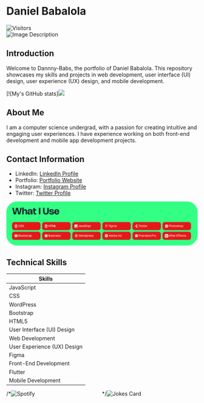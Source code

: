 # Daniel Babalola 
![Visitors](https://api.visitorbadge.io/api/visitors?path=https%3A%2F%2Fgithub.com%2FDannny-Babs%2FDannny-Babs&label=Visitors&labelColor=%23d9e3f0&countColor=%23555555)
</br>
![Image Description](public/images/hero.png)

## Introduction

Welcome to Dannny-Babs, the portfolio of Daniel Babalola. This repository showcases my skills and projects in web development, user interface (UI) design, user experience (UX) design, and mobile development.

[![My's GitHub stats]<img height="180em" src="[https://github-readme-stats.vercel.app/api?username=Dannny-Babs&theme=radical&show_icons=true&hide_border=true&&count_private=true&include_all_commits=true](https://github-readme-stats.vercel.app/api?username=Dannny-Babs&show_icons=true&hide_border=true&&count_private=true&include_all_commits=true)" />

## About Me

I am a computer science  undergrad, with a passion for creating intuitive and engaging user experiences. I have experience working on both front-end development and mobile app development projects.

## Contact Information

- LinkedIn: [LinkedIn Profile](https://www.linkedin.com/in/daniel-babalola)
- Portfolio: [Portfolio Website](https://dammydev.netlify.app)
- Instagram: [Instagram Profile](https://www.instagram.com/dammythedesigner)
- Twitter: [Twitter Profile](https://www.x.com/kng_lax)

![Image Description](public/images/tools.png)

## Technical Skills

| Skills                   |
|--------------------------|
| JavaScript               |
| CSS                      |
| WordPress                |
| Bootstrap                |
| HTML5                    |
| User Interface (UI) Design |
| Web Development          |
| User Experience (UX) Design |
| Figma                    |
| Front-End Development    |
| Flutter                  |
| Mobile Development       |




<div style="display: flex; flex-direction: row;">
    /*<img src="https://spotify-github-profile.vercel.app/api/view.svg?uid=o3k463u29i9fjw9zng8q7j5h1&cover_image=true&theme=default&show_offline=false&background_color=121212&interchange=false" alt="Spotify" width="50%" />*/
    <img src="https://readme-jokes.vercel.app/api" alt="Jokes Card" width="50%" />
</div>


<!--START_SECTION:waka-->
<!--END_SECTION:waka-->


